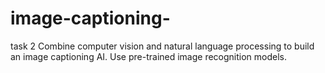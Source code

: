 # image-captioning-
 task 2 
 Combine computer vision and natural language processing to build
an image captioning AI. Use pre-trained image recognition models.

